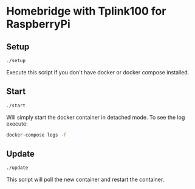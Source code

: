 # Homebridge with Tplink100 for RaspberryPi

## Setup

```bash
./setup
```

Execute this script if you don't have docker or docker compose installed.

## Start

```bash
./start

```

Will simply start the docker container in detached mode. To see the log execute: 

```bash
docker-compose logs -f
```

## Update

```bash
./update
```

This script will poll the new container and restart the container.